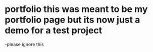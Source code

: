 # portfolio this was meant to be my portfolio page but its now just a demo for a test project
-please ignore this 
